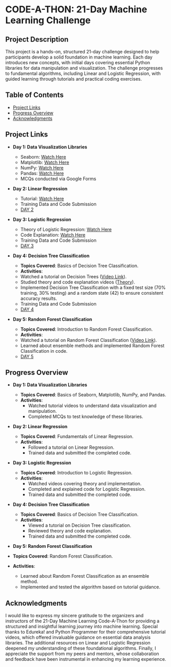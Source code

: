 
# CODE-A-THON: 21-Day Machine Learning Challenge


## Project Description

This project is a hands-on, structured 21-day challenge designed to help participants develop a solid foundation in machine learning. Each day introduces new concepts, with initial days covering essential Python libraries for data manipulation and visualization. The challenge progresses to fundamental algorithms, including Linear and Logistic Regression, with guided learning through tutorials and practical coding exercises.
## Table of Contents

- [Project Links](#project-links)
- [Progress Overview](#progress-overview)
- [Acknowledgments](#acknowledgments)
## Project Links

- **Day 1: Data Visualization Libraries**
  - Seaborn: [Watch Here](https://www.youtube.com/watch?v=TLdXM0A7SR8&ab_channel=edureka%21)
  - Matplotlib: [Watch Here](https://www.youtube.com/watch?v=yZTBMMdPOww&ab_channel=edureka%21)
  - NumPy: [Watch Here](https://www.youtube.com/watch?v=xECXZ3tyONo&ab_channel=PythonProgrammer)
  - Pandas: [Watch Here](https://www.youtube.com/watch?v=iGFdh6_FePU&ab_channel=PythonProgrammer)
  - MCQs conducted via Google Forms

- **Day 2: Linear Regression**
  - Tutorial: [Watch Here](https://youtu.be/O2Cw82YR5Bo?feature=shared)
  - Training Data and Code Submission
  - [DAY 2](https://github.com/Mahesh-ch06/AIML_Code-A-Thon/blob/main/DAY2.ipynb)

- **Day 3: Logistic Regression**
    - Theory of Logistic Regression: [Watch Here](https://youtu.be/r8OjlgWpAI0?si=apajTdMpSmv29iee)
    - Code Explanation: [Watch Here](https://youtu.be/My4JgIeFdWk?si=OCejeUQ2xJG8AusT)
    - Training Data and Code Submission
    - [DAY 3](https://github.com/Mahesh-ch06/AIML_Code-A-Thon/blob/main/DAY_3.ipynb)
 
- **Day 4: Decision Tree Classification**
    - **Topics Covered**: Basics of Decision Tree Classification.
    - **Activities**: 
    - Watched a tutorial on Decision Trees ([Video Link](https://youtu.be/k3SYtpv5y6Y?si=Qk-I8jeDyKy3OuAc)).
    - Studied theory and code explanation videos ([Theory](https://youtu.be/RmajweUFKvM?si=xjjlPUMR6crLigFi)).
    - Implemented Decision Tree Classification with a fixed test size (70% training, 30% testing) and a random state (42) to ensure consistent accuracy results.
    - Training Data and Code Submission
    - [DAY 4](https://github.com/Mahesh-ch06/AIML_Code-A-Thon/blob/main/DAY_4.ipynb)
  
- **Day 5: Random Forest Classification**
  - **Topics Covered**: Introduction to Random Forest Classification.
  - **Activities**: 
  - Watched a tutorial on Random Forest Classification ([Video Link](https://youtu.be/NaJ7F29OJkE?si=67v4HUtFKSUdVlVG)).
  - Learned about ensemble methods and implemented Random Forest Classification in code.
  - [DAY 5](https://github.com/Mahesh-ch06/AIML_Code-A-Thon/blob/main/DAY_5.ipynb)
## Progress Overview

- **Day 1: Data Visualization Libraries**
  - **Topics Covered**: Basics of Seaborn, Matplotlib, NumPy, and Pandas.
  - **Activities**: 
    - Watched tutorial videos to understand data visualization and manipulation.
    - Completed MCQs to test knowledge of these libraries.

- **Day 2: Linear Regression**
  - **Topics Covered**: Fundamentals of Linear Regression.
  - **Activities**: 
    - Followed a tutorial on Linear Regression.
    - Trained data and submitted the completed code.

- **Day 3: Logistic Regression**
  - **Topics Covered**: Introduction to Logistic Regression.
  - **Activities**: 
    - Watched videos covering theory and implementation.
    - Completed and explained code for Logistic Regression.
    - Trained data and submitted the completed code.

- **Day 4: Decision Tree Classification**
  - **Topics Covered**: Basics of Decision Tree Classification.
  - **Activities**: 
    - Viewed a tutorial on Decision Tree classification.
    - Reviewed theory and code explanation.
    - Trained data and submitted the completed code.

- **Day 5: Random Forest Classification**
 - **Topics Covered**: Random Forest Classification.
 - **Activities**: 
   - Learned about Random Forest Classification as an ensemble method.
   - Implemented and tested the algorithm based on tutorial guidance.
## Acknowledgments

I would like to express my sincere gratitude to the organizers and instructors of the 21-Day Machine Learning Code-A-Thon for providing a structured and insightful learning journey into machine learning. Special thanks to Edureka! and Python Programmer for their comprehensive tutorial videos, which offered invaluable guidance on essential data analysis libraries. The additional resources on Linear and Logistic Regression deepened my understanding of these foundational algorithms. Finally, I appreciate the support from my peers and mentors, whose collaboration and feedback have been instrumental in enhancing my learning experience.
